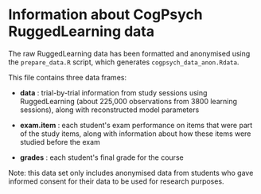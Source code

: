 # Information about CogPsych RuggedLearning data

The raw RuggedLearning data has been formatted and anonymised using the `prepare_data.R` script, which generates `cogpsych_data_anon.Rdata`.

This file contains three data frames:

- **data** : trial-by-trial information from study sessions using RuggedLearning (about 225,000 observations from 3800 learning sessions), along with reconstructed model parameters

- **exam.item** : each student's exam performance on items that were part of the study items, along with information about how these items were studied before the exam

- **grades** : each student's final grade for the course

Note: this data set only includes anonymised data from students who gave informed consent for their data to be used for research purposes.